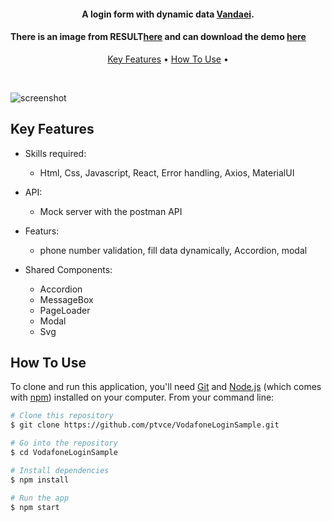 <h4 align="center">A login form with dynamic data <a href="https://www.linkedin.com/in/parivandaei/" target="_blank">Vandaei</a>.</h4>

<h4 aling="center">There is an image from RESULT<a href="https://github.com/ptvce/VodafoneLoginSample/blob/master/src/assets/images/rec.gif" target="_blank">here</a> and can download the demo <a href="https://github.com/ptvce/VodafoneLoginSample/tree/master/src/assets/images" target="_blank">here<a/></h4>
<p align="center">
  <a href="#key-features">Key Features</a> •
  <a href="#how-to-use">How To Use</a> •
</p>
<br />

![screenshot](https://github.com/ptvce/VodafoneLoginSample/tree/master/src/assets/images/rec.gif)

## Key Features

* Skills required:
  - Html, Css, Javascript, React, Error handling, Axios, MaterialUI
  
* API:
  - Mock server with the postman API
  
* Featurs:
  - phone number validation, fill data dynamically, Accordion, modal
 
* Shared Components:
  - Accordion
  - MessageBox
  - PageLoader
  - Modal
  - Svg

## How To Use

To clone and run this application, you'll need [Git](https://git-scm.com) and [Node.js](https://nodejs.org/en/download/) (which comes with [npm](http://npmjs.com)) installed on your computer. From your command line:

```bash
# Clone this repository
$ git clone https://github.com/ptvce/VodafoneLoginSample.git

# Go into the repository
$ cd VodafoneLoginSample

# Install dependencies
$ npm install

# Run the app
$ npm start
```


